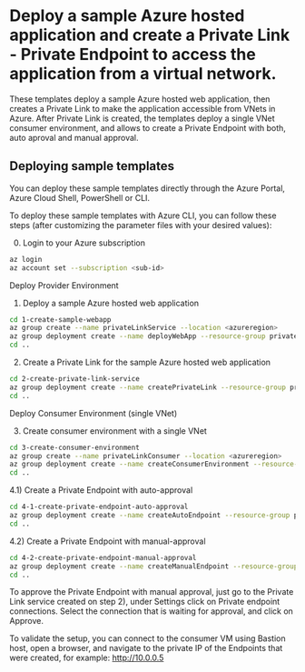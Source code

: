 # Deploy a sample Azure hosted application and create a Private Link - Private Endpoint to access the application from a virtual network.

These templates deploy a sample Azure hosted web application, then creates a Private Link to make the application accessible from VNets in Azure. After Private Link is created, the templates deploy a single VNet consumer environment, and allows to create a Private Endpoint with both, auto aproval and manual approval.

## Deploying sample templates

You can deploy these sample templates directly through the Azure Portal, Azure Cloud Shell, PowerShell or CLI. 

To deploy these sample templates with Azure CLI, you can follow these steps (after customizing the parameter files with your desired values):

0) Login to your Azure subscription
```bash
az login
az account set --subscription <sub-id>
```
Deploy Provider Environment

1) Deploy a sample Azure hosted web application
```bash
cd 1-create-sample-webapp
az group create --name privateLinkService --location <azureregion>
az group deployment create --name deployWebApp --resource-group privateLinkService --template-file azuredeploy.json --parameters @azuredeploy.parameters.json
cd ..
```

2) Create a Private Link for the sample Azure hosted web application
```bash
cd 2-create-private-link-service
az group deployment create --name createPrivateLink --resource-group privateLinkService --template-file azuredeploy.json --parameters @azuredeploy.parameters.json
cd ..
```
Deploy Consumer Environment (single VNet)

3) Create consumer environment with a single VNet
```bash
cd 3-create-consumer-environment
az group create --name privateLinkConsumer --location <azureregion>
az group deployment create --name createConsumerEnvironment --resource-group privateLinkConsumer --template-file azuredeploy.json --parameters @azuredeploy.parameters.json
cd ..
```

4.1) Create a Private Endpoint with auto-approval
```bash
cd 4-1-create-private-endpoint-auto-approval
az group deployment create --name createAutoEndpoint --resource-group privateLinkConsumer --template-file azuredeploy.json --parameters @azuredeploy.parameters.json
cd ..
```

4.2) Create a Private Endpoint with manual-approval
```bash
cd 4-2-create-private-endpoint-manual-approval
az group deployment create --name createManualEndpoint --resource-group privateLinkConsumer --template-file azuredeploy.json --parameters @azuredeploy.parameters.json
cd ..
```

To approve the Private Endpoint with manual approval, just go to the Private Link service created on step 2), under Settings click on Private endpoint connections. Select the connection that is waiting for approval, and click on Approve.

To validate the setup, you can connect to the consumer VM using Bastion host, open a browser, and navigate to the private IP of the Endpoints that were created, for example: http://10.0.0.5
